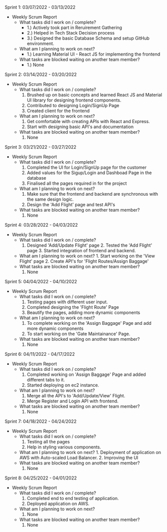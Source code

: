 Sprint 1: 03/07/2022 - 03/13/2022
- Weekly Scrum Report
	- What tasks did I work on / complete?
		- 1.) Actively took part in Reruirement Gathering
		- 2.) Helped in Tech Stack Decision process
		- 3.) Designed the basic Database Schema and setup GitHub environment.
	- What am I planning to work on next?
		- 1.) Learning Material UI - React JS for implementing the frontend
	- What tasks are blocked waiting on another team member?
		- 1.) None


Sprint 2: 03/14/2022 - 03/20/2022
- Weekly Scrum Report
	- What tasks did I work on / complete?
		1. Brushed up on basic concepts and learned React JS and Material UI library for designing frontend components.
		2. Contributed to designing Login/SignUp Page
		3. Created client for the frontend
	- What am I planning to work on next?
		1. Get comfortable with creating APIs with React and Express.
		2. Start with designing basic API's and documentation
	- What tasks are blocked waiting on another team member?
		1. None


Sprint 3: 03/21/2022 - 03/27/2022
- Weekly Scrum Report
	- What tasks did I work on / complete?
		1. Completed the UI for Login/SignUp page for the customer
		2. Added values for the Sigup/Login and Dashboad Page in the database
		3. Finalised all the pages required in for the project
	- What am I planning to work on next?
		1. Make sure that the frontend and backend are synchronous with the same design logic.
		2. Design the 'Add Flight' page and test API's
	- What tasks are blocked waiting on another team member?
		1. None
 

Sprint 4: 03/28/2022 - 04/03/2022
- Weekly Scrum Report
	- What tasks did I work on / complete?
		1. Designed 'Add/Update Flight' page
    		2. Tested the 'Add Flight' page 
    		3. Started integration of frontend and backend.
	- What am I planning to work on next?
    		1. Start working on the 'View Flight' page
    		2. Create API's for 'Flight Routes/Assign Baggage'
	- What tasks are blocked waiting on another team member?
		1. None



Sprint 5: 04/04/2022 - 04/10/2022
- Weekly Scrum Report
	- What tasks did I work on / complete?
		1. Testing pages with different user input.
		2. Completed designing the 'Flight Route' Page
		3. Beautify the pages, adding more dynamic components
	- What am I planning to work on next?
		1. To complete working on the 'Assign Baggage' Page and add more dynamic components
		2. To start working on the 'Gate Maintainance' Page.
	- What tasks are blocked waiting on another team member?
		1. None
	


Sprint 6: 04/11/2022 - 04/17/2022
- Weekly Scrum Report
	- What tasks did I work on / complete?
		1. Completed working on 'Assign Baggage' Page and added different tabs to it.
		2. Started deploying on ec2 instance.
	- What am I planning to work on next?
		1. Merge all the API's to 'Add/Update/View' Flight.	
		2. Merge Register and Login API with frontend.  
	- What tasks are blocked waiting on another team member?
		1. None



Sprint 7: 04/18/2022 - 04/24/2022
- Weekly Scrum Report
	- What tasks did I work on / complete?
		1. Testing all the pages 
		2. Help in styling various components.
	- What am I planning to work on next?
        	1. Deployment of application on AWS with Auto-scaled Load Balancer.
        	2. Improving the UI
	- What tasks are blocked waiting on another team member?
		1. None



Sprint 8: 04/25/2022 - 04/01/2022
- Weekly Scrum Report
	- What tasks did I work on / complete?
		1. Completed end to end testing of application.
		2. Deployed application on AWS.
	- What am I planning to work on next?
		1. None
	- What tasks are blocked waiting on another team member?
		1. None

